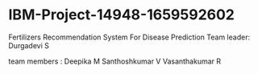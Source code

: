 # IBM-Project-14948-1659592602
Fertilizers Recommendation System For Disease Prediction
Team leader: Durgadevi S

team members :  Deepika M
                Santhoshkumar V
                Vasanthakumar R
